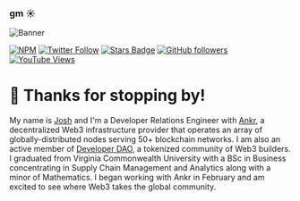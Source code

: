 ### gm ☀️

![Banner](https://ipfs.io/ipfs/bafybeigc5uaemz3wke2x3cfwdhirkd6pt3zwkvnj7vbt5kd5ynvtnsnuzu/github%20banner-01.png)

[![NPM](https://img.shields.io/npm/v/react-twitter-embed.svg)](https://www.npmjs.com/package/react-twitter-embed)
[![Twitter Follow](https://img.shields.io/twitter/follow/JoshCStein?style=social)](https://twitter.com/intent/user?screen_name=JoshCStein)
[![Stars Badge](https://img.shields.io/github/stars/jcstein?style=social)](https://github.com/jcstein?tab=repositories&q=&type=&language=&sort=stargazers)
[![GitHub followers](https://img.shields.io/github/followers/jcstein?style=social)](https://github.com/jcstein?tab=followers)
[![YouTube Views](https://img.shields.io/youtube/channel/views/UC8oYXCuErUTYX0T_Rb7Vy1g?style=social)](https://www.youtube.com/channel/UC8oYXCuErUTYX0T_Rb7Vy1g)

# 👋 Thanks for stopping by!

My name is [Josh](https://joshcs.xyz) and I'm a Developer Relations Engineer with [Ankr](https://ankr.com), a decentralized Web3 infrastructure provider that operates an array of globally-distributed nodes serving 50+ blockchain networks. I am also an active member of [Developer DAO](https://developerdao.com), a tokenized community of Web3 builders. I graduated from Virginia Commonwealth University with a BSc in Business concentrating in Supply Chain Management and Analytics along with a minor of Mathematics. I began working with Ankr in February and am excited to see where Web3 takes the global community.
